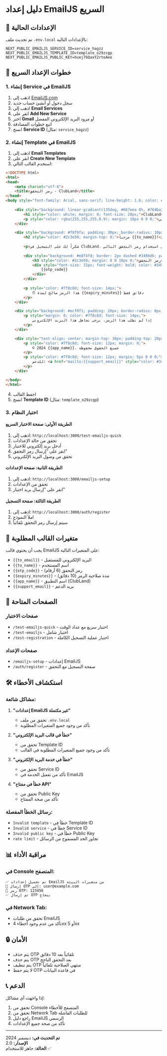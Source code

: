# دليل إعداد EmailJS السريع

## 📧 الإعدادات الحالية

تم تحديث ملف `.env.local` بالإعدادات التالية:

```env
NEXT_PUBLIC_EMAILJS_SERVICE_ID=service_hagzz
NEXT_PUBLIC_EMAILJS_TEMPLATE_ID=template_o29zcgp
NEXT_PUBLIC_EMAILJS_PUBLIC_KEY=huej76QaxY2rtoAee
```

## 🚀 خطوات الإعداد السريع

### 1. إنشاء Service في EmailJS
1. اذهب إلى [EmailJS.com](https://www.emailjs.com/)
2. سجل دخول أو أنشئ حساب جديد
3. اذهب إلى **Email Services**
4. انقر على **Add New Service**
5. اختر **Gmail** أو مزود البريد الإلكتروني المفضل
6. اتبع خطوات المصادقة
7. انسخ **Service ID** (مثال: `service_hagzz`)

### 2. إنشاء Template في EmailJS
1. اذهب إلى **Email Templates**
2. انقر على **Create New Template**
3. استخدم القالب التالي:

```html
<!DOCTYPE html>
<html>
<head>
    <meta charset="utf-8">
    <title>رمز التحقق - ClubLand</title>
</head>
<body style="font-family: Arial, sans-serif; line-height: 1.6; color: #333; max-width: 600px; margin: 0 auto; padding: 20px;">
    
    <div style="background: linear-gradient(135deg, #667eea 0%, #764ba2 100%); padding: 30px; border-radius: 10px; text-align: center; margin-bottom: 30px;">
        <h1 style="color: white; margin: 0; font-size: 28px;">ClubLand</h1>
        <p style="color: rgba(255,255,255,0.9); margin: 10px 0 0 0;">رمز التحقق من البريد الإلكتروني</p>
    </div>

    <div style="background: #f8f9fa; padding: 30px; border-radius: 10px; margin-bottom: 30px;">
        <h2 style="color: #2c3e50; margin-top: 0;">مرحباً {{to_name}}!</h2>
        
        <p>شكراً لك على التسجيل في ClubLand. لاستكمال عملية التسجيل، يرجى استخدام رمز التحقق التالي:</p>
        
        <div style="background: #e8f4fd; border: 2px dashed #3498db; padding: 20px; border-radius: 8px; text-align: center; margin: 20px 0;">
            <h3 style="color: #2c3e50; margin: 0 0 10px 0;">رمز التحقق</h3>
            <div style="font-size: 32px; font-weight: bold; color: #3498db; letter-spacing: 5px; font-family: 'Courier New', monospace;">
                {{otp_code}}
            </div>
        </div>
        
        <p style="color: #7f8c8d; font-size: 14px;">
            ⏰ هذا الرمز صالح لمدة {{expiry_minutes}} دقائق فقط
        </p>
    </div>

    <div style="background: #ecf0f1; padding: 20px; border-radius: 8px; text-align: center;">
        <p style="margin: 0; color: #7f8c8d; font-size: 14px;">
            إذا لم تطلب هذا الرمز، يرجى تجاهل هذا البريد الإلكتروني
        </p>
    </div>

    <div style="text-align: center; margin-top: 30px; padding-top: 20px; border-top: 1px solid #ecf0f1;">
        <p style="color: #7f8c8d; font-size: 12px; margin: 0;">
            © 2024 {{app_name}}. جميع الحقوق محفوظة
        </p>
        <p style="color: #7f8c8d; font-size: 12px; margin: 5px 0 0 0;">
            للدعم: <a href="mailto:{{support_email}}" style="color: #3498db;">{{support_email}}</a>
        </p>
    </div>

</body>
</html>
```

4. احفظ القالب
5. انسخ **Template ID** (مثال: `template_o29zcgp`)

### 3. اختبار النظام

#### الطريقة الأولى: صفحة الاختبار السريع
1. اذهب إلى: `http://localhost:3000/test-emailjs-quick`
2. تحقق من حالة الإعدادات
3. أدخل بريد إلكتروني للاختبار
4. انقر على "إرسال رمز التحقق"
5. تحقق من وصول البريد الإلكتروني

#### الطريقة الثانية: صفحة الإعدادات
1. اذهب إلى: `http://localhost:3000/emailjs-setup`
2. تحقق من الإعدادات
3. انقر على "إرسال بريد اختبار"

#### الطريقة الثالثة: صفحة التسجيل
1. اذهب إلى: `http://localhost:3000/auth/register`
2. املأ النموذج
3. سيتم إرسال رمز التحقق تلقائياً

## 🔧 متغيرات القالب المطلوبة

يجب أن يحتوي قالب EmailJS على المتغيرات التالية:

- `{{to_email}}` - البريد الإلكتروني للمستقبل
- `{{to_name}}` - اسم المستخدم
- `{{otp_code}}` - رمز التحقق (6 أرقام)
- `{{expiry_minutes}}` - مدة صلاحية الرمز (10 دقائق)
- `{{app_name}}` - اسم التطبيق (ClubLand)
- `{{support_email}}` - بريد الدعم

## 📱 الصفحات المتاحة

### صفحات الاختبار
- `/test-emailjs-quick` - اختبار سريع مع عداد الوقت
- `/test-emailjs` - اختبار شامل
- `/test-registration` - اختبار عملية التسجيل الكاملة

### صفحات الإعداد
- `/emailjs-setup` - إعدادات EmailJS
- `/auth/register` - صفحة التسجيل مع التحقق

## 🛠️ استكشاف الأخطاء

### مشاكل شائعة:

1. **"إعدادات EmailJS غير مكتملة"**
   - تحقق من ملف `.env.local`
   - تأكد من وجود جميع المتغيرات المطلوبة

2. **"خطأ في قالب البريد الإلكتروني"**
   - تحقق من Template ID
   - تأكد من وجود جميع المتغيرات المطلوبة في القالب

3. **"خطأ في خدمة البريد الإلكتروني"**
   - تحقق من Service ID
   - تأكد من تفعيل الخدمة في EmailJS

4. **"خطأ في مفتاح API"**
   - تحقق من Public Key
   - تأكد من صحة المفتاح

### رسائل الخطأ المفصلة:
- `Invalid template` - خطأ في Template ID
- `Invalid service` - خطأ في Service ID  
- `Invalid public key` - خطأ في Public Key
- `rate limit` - تجاوز الحد المسموح من الرسائل

## 📊 مراقبة الأداء

### في Console المتصفح:
```
✅ تم تحميل إعدادات EmailJS من متغيرات البيئة
📧 إرسال OTP إلى: user@example.com
🔑 رمز OTP: 123456
✅ تم إرسال OTP بنجاح
```

### في Network Tab:
- تحقق من طلبات EmailJS
- تأكد من عدم وجود أخطاء 4xx أو 5xx

## 🔒 الأمان

- يتم حذف OTP تلقائياً بعد 10 دقائق
- يتم حذف OTP بعد التحقق الناجح
- يتم تنظيف OTP منتهي الصلاحية تلقائياً
- لا يتم حفظ OTP في قاعدة البيانات

## 📞 الدعم

إذا واجهت أي مشاكل:
1. تحقق من Console المتصفح للأخطاء
2. تحقق من Network Tab للطلبات الفاشلة
3. راجع دليل EmailJS الرسمي
4. تأكد من صحة جميع الإعدادات

---

**تم التحديث في:** ديسمبر 2024  
**الإصدار:** 2.0  
**الحالة:** جاهز للاستخدام ✅ 